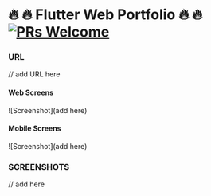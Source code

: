 # 🔥 🔥 Flutter Web Portfolio 🔥 🔥 [![PRs Welcome](https://img.shields.io/badge/PRs-welcome-brightgreen.svg?style=flat-square)](https://github.com/PeachBlack-Alba) 

### URL
// add URL here 

#### Web Screens

![Screenshot](add here)

#### Mobile Screens
![Screenshot](add here)

### SCREENSHOTS
// add here 
